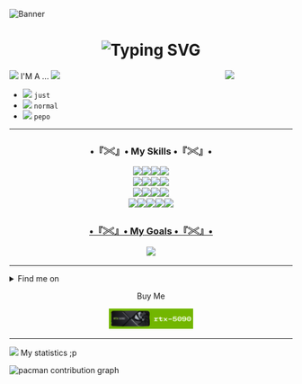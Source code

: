 ![Banner](https://github.com/Haihaay/Haihaay/blob/main/GIF_20250502_072438_650%20(1).gif) 

<h1 align="center"><img src="https://readme-typing-svg.demolab.com?font=Fredoka&size=30&duration=3000&pause=300&center=true&width=435&lines=Jangan+lupa+.+.+.;Ngopi+dulu+bang+!+!;(%C2%B4%E2%80%A2+%CF%89+%E2%80%A2%60)%EF%BE%89" alt="Typing SVG" /></h1>


<img align="right" width="120" src="https://cdn.discordapp.com/attachments/1086169289242976268/1376206864920088667/skillIssue_2.gif?ex=68347c05&is=68332a85&hm=65f0a4b35a62c945ffa6071703d86f2e13cf17d2fe1bdaacf8ebf705bedcb15b&">

 <img src="https://cdn.discordapp.com/attachments/1186940816430727258/1376873890084556820/GIF-20250525-161229-000-unscreen.gif?ex=6836e93c&is=683597bc&hm=fb038ce38336e9f2413f2645a54908f22a34aa715cdf4f61ab43c77ad8b1878d&" width="20"/>  I'M A ...  <img src="https://cdn.discordapp.com/attachments/1186940816430727258/1376873890487468072/GIF-20250525-160613-587-unscreen.gif?ex=6836e93c&is=683597bc&hm=4490bb95afee4a3eb511fd2850a0c0626f9e084c6f66d79a4170e974e82d6bea&" width="20"/>
 - <img src="https://cdn.discordapp.com/attachments/1086169289242976268/1376139791292305418/Arrow.gif?ex=68343d8d&is=6832ec0d&hm=3a45f09ba126c5800b6a8b71452afaf5abaf5c16e616e9545846d07becfe48e3&" width="30"/> `just`
 - <img src="https://cdn.discordapp.com/attachments/1086169289242976268/1376139791292305418/Arrow.gif?ex=68343d8d&is=6832ec0d&hm=3a45f09ba126c5800b6a8b71452afaf5abaf5c16e616e9545846d07becfe48e3&" width="30"/> `normal`
 - <img src="https://cdn.discordapp.com/attachments/1086169289242976268/1376139791292305418/Arrow.gif?ex=68343d8d&is=6832ec0d&hm=3a45f09ba126c5800b6a8b71452afaf5abaf5c16e616e9545846d07becfe48e3&" width="30"/> `pepo`


<hr/>
<p align="left">
</p>

<div>
<h3 align="center">•『𓏵』• My Skills •『𓏵』•</h3>

<div align="center">
  <a href="#"><img src="https://img.shields.io/badge/HTML5-E34F26?style=for-the-badge&logo=html5&logoColor=white"><img src="https://img.shields.io/badge/CSS3-1572B6?style=for-the-badge&logo=css3&logoColor=white"><img src="https://img.shields.io/badge/Bootstrap-563D7C?style=for-the-badge&logo=bootstrap&logoColor=white"><img src="https://img.shields.io/badge/Tailwind_CSS-38B2AC?style=for-the-badge&logo=tailwind-css&logoColor=white"></div>
<div align="center"><img src="https://img.shields.io/badge/JavaScript-323330?style=for-the-badge&logo=javascript&logoColor=F7DF1E"><img src="https://img.shields.io/badge/GSAP-93CF2B?style=for-the-badge&logo=greensock&logoColor=white"><img src="https://img.shields.io/badge/Node%20js-339933?style=for-the-badge&logo=nodedotjs&logoColor=white"><img src="https://img.shields.io/badge/Express%20js-000000?style=for-the-badge&logo=express&logoColor=white"></div>
<div align="center"><img src="https://img.shields.io/badge/Chart%20js-FF6384?style=for-the-badge&logo=chartdotjs&logoColor=white"><img src="https://img.shields.io/badge/Python-FFD43B?style=for-the-badge&logo=python&logoColor=blue"><img src="https://img.shields.io/badge/Figma-F24E1E?style=for-the-badge&logo=figma&logoColor=white"><img src="https://img.shields.io/badge/MongoDB-4EA94B?style=for-the-badge&logo=mongodb&logoColor=white">
</div><div align="center"><img src="https://img.shields.io/badge/Docker-2CA5E0?style=for-the-badge&logo=docker&logoColor=white"><img src="https://img.shields.io/badge/React-20232A?style=for-the-badge&logo=react&logoColor=61DAFB"><img src="https://img.shields.io/badge/ThreeJs-black?style=for-the-badge&logo=three.js&logoColor=white"><img src="https://img.shields.io/badge/PHP-777BB4?style=for-the-badge&logo=php&logoColor=white"><img src="https://img.shields.io/badge/burpsuite-FF6633?style=for-the-badge&logo=burpsuite&logoColor=white"></div>
</div>

<h3 align="center">•『𓏵』• My Goals •『𓏵』•</h3>

<div align="center"><a href="https://skillicons.dev">
    <img src="https://skillicons.dev/icons?i=blender, flutter, firebase,cpp,unity,unreal"/>
  </a></div>


<hr/>

<details>
  <summary>Find me on</summary>
  <ol>

- [![Discord](https://img.shields.io/badge/Discord-%237289DA.svg?logo=discord&logoColor=white)](https://discordapp.com/users/1102899938263826482)

- [![X](https://img.shields.io/badge/X-black.svg?logo=X&logoColor=white)](https://x.com/Haihay_guys)

- ![Instagram](https://img.shields.io/badge/Instagram-%23E4405F.svg?logo=Instagram&logoColor=white)

- ![YouTube](https://img.shields.io/badge/YouTube-%23FF0000.svg?logo=YouTube&logoColor=white)

  </ol>
</details>

<div align="center"> <P>Buy Me</P> <a href="http://lynk.id/payme/haihaay"><img width="150" src="https://github.com/yousafee/yousafee/blob/main/5090.png"></a></div>

<hr/>
</ol>

<img src="https://cdn.discordapp.com/attachments/1086169289242976268/1376139790696714290/Waaaaa.png?ex=68343d8d&is=6832ec0d&hm=54e147a4b14f0078095fcdb29564c886738c21f7d0a94c78dd5863841f43a016&" width="30"/> My statistics ;p

<picture>
  <source media="(prefers-color-scheme: dark)" srcset="https://raw.githubusercontent.com/Hai-hay /Hai-hay /output/pacman-contribution-graph-dark.svg">
  <source media="(prefers-color-scheme: light)" srcset="https://raw.githubusercontent.com/Hai-hay /Hai-hay /output/pacman-contribution-graph.svg">
  <img alt="pacman contribution graph" src="https://raw.githubusercontent.com/Hai-hay /Hai-hay /output/pacman-contribution-graph.svg">
</picture>

###
